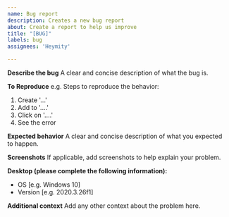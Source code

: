 ```yaml
---
name: Bug report
description: Creates a new bug report
about: Create a report to help us improve
title: "[BUG]"
labels: bug
assignees: 'Heymity'

---
```


**Describe the bug**
A clear and concise description of what the bug is.

**To Reproduce**
e.g. Steps to reproduce the behavior:
1. Create '...'
2. Add to '....'
3. Click on '....'
4. See the error

**Expected behavior**
A clear and concise description of what you expected to happen.

**Screenshots**
If applicable, add screenshots to help explain your problem.

**Desktop (please complete the following information):**
 - OS [e.g. Windows 10]
 - Version [e.g. 2020.3.26f1]

**Additional context**
Add any other context about the problem here.
